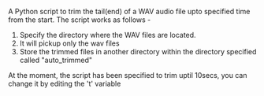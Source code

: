 A Python script to trim the tail(end) of a WAV audio file upto specified time from the start. The script works as follows - 

1. Specify the directory where the WAV files are located.
2. It will pickup only the wav files
3. Store the trimmed files in another directory within the directory specified called "auto_trimmed"

At the moment, the script has been specified to trim uptil 10secs, you can change it by editing the 't' variable
